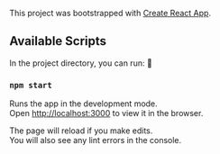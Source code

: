 This project was bootstrapped with [Create React App](https://github.com/facebook/create-react-app).

## Available Scripts

In the project directory, you can run: :rocket:

### `npm start`

Runs the app in the development mode.<br />
Open [http://localhost:3000](http://localhost:3000) to view it in the browser.

The page will reload if you make edits.<br />
You will also see any lint errors in the console.

